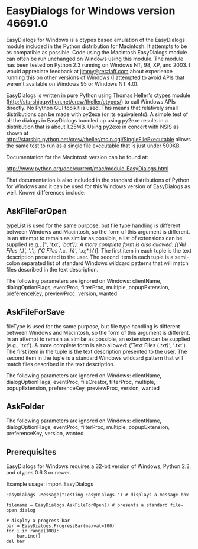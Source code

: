 # EasyDialogs for Windows version 46691.0

EasyDialogs for Windows is a ctypes based emulation of the EasyDialogs module
included in the Python distribution for Macintosh. It attempts to be as
compatible as possible. Code using the Macintosh EasyDialogs module can often
be run unchanged on Windows using this module. The module has been tested on
Python 2.3 running on Windows NT, 98, XP, and 2003. I would appreciate
feedback at jimmy@retzlaff.com about experience running this on other
versions of Windows (I attempted to avoid APIs that weren't available on
Windows 95 or Windows NT 4.0).

EasyDialogs is written in pure Python using Thomas Heller's ctypes module
(http://starship.python.net/crew/theller/ctypes/) to call Windows APIs
directly. No Python GUI toolkit is used. This means that relatively small
distributions can be made with py2exe (or its equivalents). A simple test of
all the dialogs in EasyDialogs bundled up using py2exe results in a
distribution that is about 1.25MB. Using py2exe in concert with NSIS as shown
at http://starship.python.net/crew/theller/moin.cgi/SingleFileExecutable
allows the same test to run as a single file executable that is just under
500KB.

Documentation for the Macintosh version can be found at:

http://www.python.org/doc/current/mac/module-EasyDialogs.html

That documentation is also included in the standard distributions of Python
for Windows and it can be used for this Windows version of EasyDialogs as
well. Known differences include:

## AskFileForOpen

typeList is used for the same purpose, but file type handling is different
between Windows and Macintosh, so the form of this argument is different.
In an attempt to remain as similar as possible, a list of extensions can
be supplied (e.g., ['*', 'txt', 'bat']). A more complete form is also
allowed: [('All Files (*.*)', '*.*'), ('C Files (*.c, *.h)', '*.c;*.h')].
The first item in each tuple is the text description presented to the
user. The second item in each tuple is a semi-colon separated list of
standard Windows wildcard patterns that will match files described in the
text description.

The following parameters are ignored on Windows:
clientName, dialogOptionFlags, eventProc, filterProc, multiple,
popupExtension, preferenceKey, previewProc, version, wanted

## AskFileForSave

fileType is used for the same purpose, but file type handling is different
between Windows and Macintosh, so the form of this argument is different.
In an attempt to remain as similar as possible, an extension can
be supplied (e.g., 'txt'). A more complete form is also allowed:
('Text Files (*.txt)', '*.txt'). The first item in the tuple is the text
description presented to the user. The second item in the tuple is a
standard Windows wildcard pattern that will match files described in the
text description.

The following parameters are ignored on Windows:
clientName, dialogOptionFlags, eventProc, fileCreator, filterProc,
multiple, popupExtension, preferenceKey, previewProc, version, wanted

## AskFolder

The following parameters are ignored on Windows:
clientName, dialogOptionFlags, eventProc, filterProc,
multiple, popupExtension, preferenceKey, version, wanted

## Prerequisites
EasyDialogs for Windows requires a 32-bit version of Windows, Python 2.3, and
ctypes 0.6.3 or newer.

Example usage:
    import EasyDialogs

    EasyDialogs .Message("Testing EasyDialogs.") # displays a message box

    filename = EasyDialogs.AskFileForOpen() # presents a standard file-open dialog

    # display a progress bar
    bar = EasyDialogs.ProgressBar(maxval=100)
    for i in range(100):
        bar.inc()
    del bar
